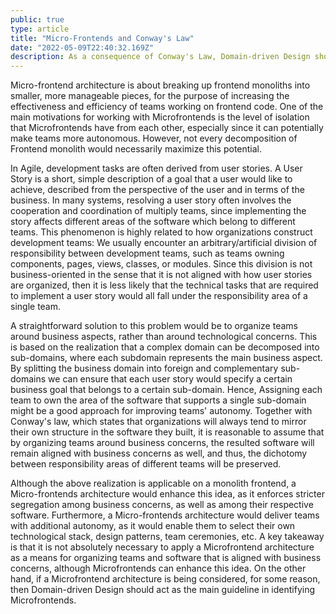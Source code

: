 ```yaml
---
public: true
type: article
title: "Micro-Frontends and Conway's Law"
date: "2022-05-09T22:40:32.169Z"
description: As a consequence of Conway's Law, Domain-driven Design should act as the main guideline in identifying Microfrontends.
---
```


<div class="preface">
Micro-frontend architecture is about breaking up frontend monoliths into smaller, more manageable pieces, for the purpose of increasing the effectiveness and efficiency of teams working on frontend code. One of the main motivations for working with Microfrontends is the level of isolation that Microfrontends have from each other, especially since it can potentially make teams more autonomous. However, not every decomposition of Frontend monolith would necessarily maximize this potential. 
</div>

In Agile, development tasks are often derived from user stories. A User Story is a short, simple description of a goal that a user would like to achieve, described from the perspective of the user and in terms of the business. In many systems, resolving a user story often involves the cooperation and coordination of multiply teams, since implementing the story affects different areas of the software which belong to different teams. This phenomenon is highly related to how organizations construct development teams: We usually encounter an arbitrary/artificial division of responsibility between development teams, such as teams owning components, pages, views, classes, or modules. Since this division is not business-oriented in the sense that it is not aligned with how user stories are organized, then it is less likely that the technical tasks that are required to implement a user story would all fall under the responsibility area of a single team.

A straightforward solution to this problem would be to organize teams around business aspects, rather than around technological concerns. This is based on the realization that a complex domain can be decomposed into sub-domains, where each subdomain represents the main business aspect. By splitting the business domain into foreign and complementary sub-domains we can ensure that each user story would specify a certain business goal that belongs to a certain sub-domain. Hence, Assigning each team to own the area of the software that supports a single sub-domain might be a good approach for improving teams' autonomy. Together with Conway's law, which states that organizations will always tend to mirror their own structure in the software they built, it is reasonable to assume that by organizing teams around business concerns, the resulted software will remain aligned with business concerns as well, and thus, the dichotomy between responsibility areas of different teams will be preserved.

Although the above realization is applicable on a monolith frontend, a Micro-frontends architecture would enhance this idea, as it enforces stricter segregation among business concerns, as well as among their respective software. Furthermore, a Micro-frontends architecture would deliver teams with additional autonomy, as it would enable them to select their own technological stack, design patterns, team ceremonies, etc. A key takeaway is that it is not absolutely necessary to apply a Microfrontend architecture as a means for organizing teams and software that is aligned with business concerns, although Microfrontends can enhance this idea. On the other hand, if a Microfrontend architecture is being considered, for some reason, then Domain-driven Design should act as the main guideline in identifying Microfrontends.

<!---

Strategic Domain-driven Design is a toolkit that concerns the decomposition of a business domain into multiply subdomains, where each subdomain corresponds to a main business concern. The process begins with domain experts identifying the different subdomains which compose the business domain. Once a decomposition has been obtained, domain experts model each subdomain by composing an unambiguous language that aims to capture the natural entities and processes that occur within and from the perspective of that subdomain. This modeling, known as Bounded Context, acts as a conceptual boundary and has the ability to evolve independently of other contexts.  

A Bounded Context can serve as a solid logical ground for a simpler implementation of the respective Microfrontend - As Bounded Context terminology is defined from the perspective that contains bounded context while masking away any additional concerns that are irrelevant within this context, it can dramatically simplify the associated Microfrontend implementation if this implementation is directly derived and consistent with the context's terminology. Furthermore, Bounded Contexts are formed around a cohesive unambiguous language that is defined by domain experts and that all stakeholders agree upon, which can drastically improve the quality of communication between stakeholders, reduce the likelihood of conflicts around terminology, and reduce the translation overhead of user stories into technical assignments. 

By aligning Microfrontends and thier owning teams with domain concerns, Microfrontends can be seen as technical implementations of thier respective Bounded Contexts, as the structure, terminology and relations between contexts can be reflected in the associeted Microfrontend implementation. If fully adopted, this approch enhances domain-oriented code which is highly maintainable. 

#### Micro-Frontends Communication and Context Mapping

Although Microfrontends should remain as isolated as possible from each other, it is not rare to find use cases where Microfrontends have to exchange information between them. In order to identify such use cases and to formalize communication contracts, it may be helpful to apply the Context Mapping pattern to the respective Bounded Contexts, which is a DDD process of identifying the relationships between different contexts and defining their interface. The technical communication between Microfrontends should follow patterns that keep Microfrontends loosely coupled with each other, such as pub/sub asynchronous messaging. 

#### Tactical Domain-driven Design
Tactical DDD patterns, such as the aggregate pattern, can be as well applied to presentation logic to further increase the code alignment with the model and to enhance a better alignment with domain concepts. However, these patterns are suitable for Framework-agnostic Frontends, where presentation logic is properly segregated from infrastructure implementation details.
*/

--->



